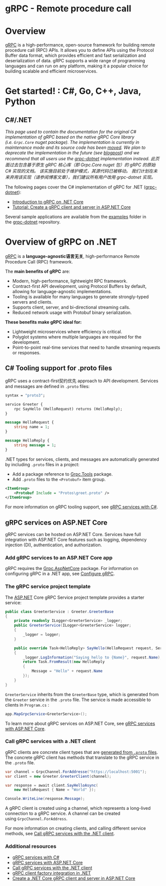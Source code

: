 # gRPC - Remote procedure call


# Overview

[gRPC](https://grpc.io/) is a high-performance, open-source framework for building remote procedure call (RPC) APIs. It allows you to define APIs using the Protocol Buffer data format, which provides efficient and fast serialization and deserialization of data. gRPC supports a wide range of programming languages and can run on any platform, making it a popular choice for building scalable and efficient microservices.

# Get started! : C#, Go, C++, Java, Python

## C#/.NET

*This page used to contain the documentation for the original C# implementation of gRPC based on the native gRPC Core library (i.e. `Grpc.Core` nuget package). The implementation is currently in maintenance mode and its source code has been [moved](https://github.com/grpc/grpc/blob/master/src/csharp/README.md). We plan to deprecate the implementation in the future (see [blogpost](https://grpc.io/blog/grpc-csharp-future/)) and we recommend that all users use the [grpc-dotnet](https://github.com/grpc/grpc-dotnet) implementation instead. 此页面过去包含基于原生 gRPC 核心库（即 Grpc.Core nuget 包）的 gRPC 的原始 C# 实现的文档。 该实施目前处于维护模式，其源代码已被移动。 我们计划在未来弃用该实现（请参阅博客文章），我们建议所有用户改用 grpc-dotnet 实现。*

The following pages cover the C# implementation of gRPC for .NET ([grpc-dotnet](https://github.com/grpc/grpc-dotnet)):

- [Introduction to gRPC on .NET Core](https://docs.microsoft.com/aspnet/core/grpc)
- [Tutorial: Create a gRPC client and server in ASP.NET Core](https://docs.microsoft.com/aspnet/core/tutorials/grpc/grpc-start)

Several sample applications are available from the [examples](https://github.com/grpc/grpc-dotnet/tree/master/examples) folder in the [grpc-dotnet](https://github.com/grpc/grpc-dotnet) repository.

# Overview of gRPC on .NET

[gRPC](https://grpc.io/) is a **language-agnostic语言无关**, high-performance Remote Procedure Call (RPC) framework.

The **main benefits of gRPC** are:

- Modern, high-performance, lightweight RPC framework.
- Contract-first API development, using Protocol Buffers by default, allowing for language-agnostic implementations.
- Tooling is available for many languages to generate strongly-typed servers and clients.
- Supports client, server, and bi-directional streaming calls.
- Reduced network usage with Protobuf binary serialization.

**These benefits make gRPC ideal for:**

- Lightweight microservices where efficiency is critical.
- Polyglot systems where multiple languages are required for the development.
- Point-to-point real-time services that need to handle streaming requests or responses.

## ****C# Tooling support for .proto files****

gRPC uses a contract-first契约优先 approach to API development. Services and messages are defined in `.proto` files:

```protobuf
syntax = "proto3";

service Greeter {
	rpc SayHello (HelloRequest) returns (HelloReply);
}

message HelloRequest {
	string name = 1;
}

message HelloReply {
	string message = 1;
}
```

.NET types for services, clients, and messages are automatically generated by including `.proto` files in a project:

- Add a package reference to [Grpc.Tools](https://www.nuget.org/packages/Grpc.Tools/) package.
- Add `.proto` files to the `<Protobuf>` item group.

```xml
<ItemGroup>
	<Protobuf Include = "Protos\greet.proto" />
</ItemGroup>
```

For more information on gRPC tooling support, see [gRPC services with C#](https://learn.microsoft.com/en-us/aspnet/core/grpc/basics?view=aspnetcore-7.0).

## ****gRPC services on ASP.NET Core****

gRPC services can be hosted on ASP.NET Core. Services have full integration with ASP.NET Core features such as logging, dependency injection (DI), authentication, and authorization.

### ****Add gRPC services to an ASP.NET Core app****

gRPC requires the [Grpc.AspNetCore](https://www.nuget.org/packages/Grpc.AspNetCore) package. For information on configuring gRPC in a .NET app, see [Configure gRPC](https://learn.microsoft.com/en-us/aspnet/core/grpc/aspnetcore?view=aspnetcore-7.0#configure-grpc).

### The gRPC service project template

The [ASP.NET](http://ASP.NET) Core gRPC Service project template provides a starter service:

```csharp
public class GreeterService : Greeter.GreeterBase
{
	private readonly ILogger<GreeterService> _logger;
	public GreeterService(ILogger<GreeterService> logger;
	{
		_logger = logger;
	}

	public override Task<HelloReply> SayHello(HelloRequest request, ServerCallContext context)
	{
		_logger.LogInformation("Saying hello to {Name}", request.Name);
		return Task.FromResult(new HelloReply 
		{
			Message = "Hello" + request.Name
		});
	}
}
```

`GreeterService` inherits from the `GreeterBase` type, which is generated from the `Greeter` service in the `.proto` file. The service is made accessible to clients in `Program.cs` :

```csharp
app.MapGrpcService<GreeterService>();
```

To learn more about gRPC services on ASP.NET Core, see [gRPC services with ASP.NET Core](https://learn.microsoft.com/en-us/aspnet/core/grpc/aspnetcore?view=aspnetcore-7.0).

### Call gRPC services with a .NET client

gRPC clients are concrete client types that are [generated from `.proto` files](https://learn.microsoft.com/en-us/aspnet/core/grpc/basics?view=aspnetcore-7.0#generated-c-assets). The concrete gRPC client has methods that translate to the gRPC service in the `.proto` file.

```csharp
var channel = GrpcChannel.ForAddresse("https://localhost:5001");
var client = new Greeter.GreeterClient(channel);

var response = await client.SayHelloAsync(
	new HelloRequest { Name = "World" });

Console.WriteLine(response.Message);
```

A gRPC client is created using a channel, which represents a long-lived connection to a gRPC service. A channel can be created using `GrpcChannel.ForAddress`.

For more information on creating clients, and calling different service methods, see [Call gRPC services with the .NET client](https://learn.microsoft.com/en-us/aspnet/core/grpc/client?view=aspnetcore-7.0).

### Additional resources

- [gRPC services with C#](https://learn.microsoft.com/en-us/aspnet/core/grpc/basics?view=aspnetcore-7.0)
- [gRPC services with ASP.NET Core](https://learn.microsoft.com/en-us/aspnet/core/grpc/aspnetcore?view=aspnetcore-7.0)
- [Call gRPC services with the .NET client](https://learn.microsoft.com/en-us/aspnet/core/grpc/client?view=aspnetcore-7.0)
- [gRPC client factory integration in .NET](https://learn.microsoft.com/en-us/aspnet/core/grpc/clientfactory?view=aspnetcore-7.0)
- [Create a .NET Core gRPC client and server in ASP.NET Core](https://learn.microsoft.com/en-us/aspnet/core/tutorials/grpc/grpc-start?view=aspnetcore-7.0)